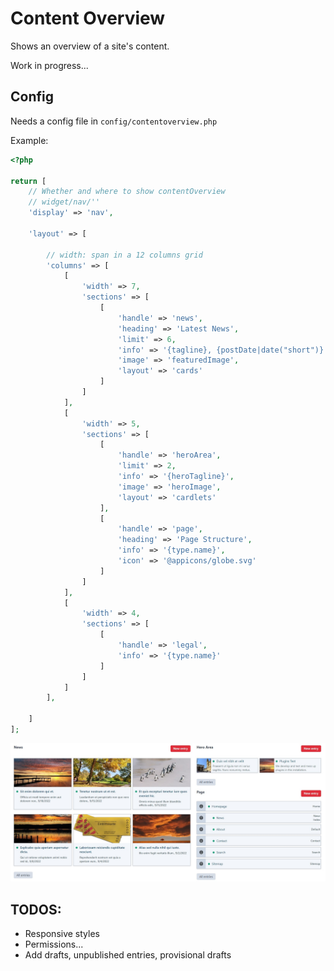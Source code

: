 # Content Overview

Shows an overview of a site's content.

Work in progress...

## Config

Needs a config file in `config/contentoverview.php`

Example:

```php
<?php

return [
    // Whether and where to show contentOverview
    // widget/nav/''
    'display' => 'nav',

    'layout' => [

        // width: span in a 12 columns grid
        'columns' => [
            [
                'width' => 7,
                'sections' => [
                    [
                        'handle' => 'news',
                        'heading' => 'Latest News',
                        'limit' => 6,
                        'info' => '{tagline}, {postDate|date("short")}',
                        'image' => 'featuredImage',
                        'layout' => 'cards'
                    ]
                ]
            ],
            [
                'width' => 5,
                'sections' => [
                    [
                        'handle' => 'heroArea',
                        'limit' => 2,
                        'info' => '{heroTagline}',
                        'image' => 'heroImage',
                        'layout' => 'cardlets'
                    ],
                    [
                        'handle' => 'page',
                        'heading' => 'Page Structure',
                        'info' => '{type.name}',
                        'icon' => '@appicons/globe.svg'
                    ]
                ]
            ],
            [
                'width' => 4,
                'sections' => [
                    [
                        'handle' => 'legal',
                        'info' => '{type.name}'
                    ]
                ]
            ]
        ],

    ]
];
```

![screenshot](/images/screenshot1.jpg)

## TODOS:

* Responsive styles
* Permissions...
* Add drafts, unpublished entries, provisional drafts